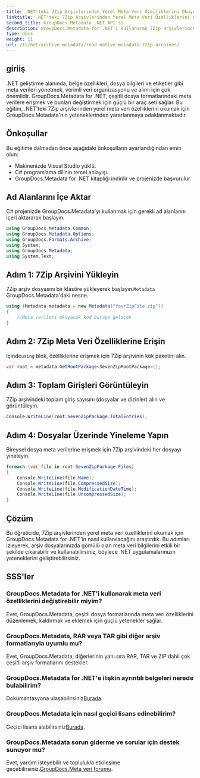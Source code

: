 ```yaml
---
title: .NET'teki 7Zip Arşivlerinden Yerel Meta Veri Özelliklerini Okuyun
linktitle: .NET'teki 7Zip Arşivlerinden Yerel Meta Veri Özelliklerini Okuyun
second_title: GroupDocs.Metadata .NET API'si
description: GroupDocs.Metadata for .NET'i kullanarak 7Zip arşivlerinden yerel meta veri özelliklerini nasıl okuyacağınızı öğrenin. .NET uygulamanızın veri yönetimi yeteneklerini geliştirin.
type: docs
weight: 11
url: /tr/net/archive-metadata/read-native-metadata-7zip-archives/
---
```

## giriiş
.NET geliştirme alanında, belge özellikleri, dosya bilgileri ve etiketler gibi meta verileri yönetmek, verimli veri organizasyonu ve alımı için çok önemlidir. GroupDocs.Metadata for .NET, çeşitli dosya formatlarındaki meta verilere erişmek ve bunları değiştirmek için güçlü bir araç seti sağlar. Bu eğitim, .NET'teki 7Zip arşivlerinden yerel meta veri özelliklerini okumak için GroupDocs.Metadata'nın yeteneklerinden yararlanmaya odaklanmaktadır. 
## Önkoşullar
Bu eğitime dalmadan önce aşağıdaki önkoşulların ayarlandığından emin olun:
- Makinenizde Visual Studio yüklü.
- C# programlama dilinin temel anlayışı.
- GroupDocs.Metadata for .NET kitaplığı indirilir ve projenizde başvurulur.

## Ad Alanlarını İçe Aktar
C# projenizde GroupDocs.Metadata'yı kullanmak için gerekli ad alanlarını içeri aktararak başlayın.
```csharp
using GroupDocs.Metadata.Common;
using GroupDocs.Metadata.Options;
using GroupDocs.Formats.Archive;
using System;
using GroupDocs.Metadata;
using System.Text;
```
## Adım 1: 7Zip Arşivini Yükleyin
 7Zip arşiv dosyasını bir klasöre yükleyerek başlayın.`Metadata` GroupDocs.Metadata'daki nesne.
```csharp
using (Metadata metadata = new Metadata("YourZipFile.zip"))
{
    //Meta verileri okuyacak kod buraya gelecek
}
```
## Adım 2: 7Zip Meta Veri Özelliklerine Erişin
 İçinde`using` blok, özelliklerine erişmek için 7Zip arşivinin kök paketini alın.
```csharp
var root = metadata.GetRootPackage<SevenZipRootPackage>();
```
## Adım 3: Toplam Girişleri Görüntüleyin
7Zip arşivindeki toplam giriş sayısını (dosyalar ve dizinler) alın ve görüntüleyin.
```csharp
Console.WriteLine(root.SevenZipPackage.TotalEntries);
```
## Adım 4: Dosyalar Üzerinde Yineleme Yapın
Bireysel dosya meta verilerine erişmek için 7Zip arşivindeki her dosyayı yineleyin.
```csharp
foreach (var file in root.SevenZipPackage.Files)
{
    Console.WriteLine(file.Name);
    Console.WriteLine(file.CompressedSize);
    Console.WriteLine(file.ModificationDateTime);
    Console.WriteLine(file.UncompressedSize);
}
```

## Çözüm
Bu öğreticide, 7Zip arşivlerinden yerel meta veri özelliklerini okumak için GroupDocs.Metadata for .NET'in nasıl kullanılacağını araştırdık. Bu adımları izleyerek, arşiv dosyalarınızda gömülü olan meta veri bilgilerini etkili bir şekilde çıkarabilir ve kullanabilirsiniz, böylece .NET uygulamalarınızın yeteneklerini geliştirebilirsiniz.

## SSS'ler
### GroupDocs.Metadata for .NET'i kullanarak meta veri özelliklerini değiştirebilir miyim?
Evet, GroupDocs.Metadata, çeşitli dosya formatlarında meta veri özelliklerini düzenlemek, kaldırmak ve eklemek için güçlü yetenekler sağlar.
### GroupDocs.Metadata, RAR veya TAR gibi diğer arşiv formatlarıyla uyumlu mu?
Evet, GroupDocs.Metadata, diğerlerinin yanı sıra RAR, TAR ve ZIP dahil çok çeşitli arşiv formatlarını destekler.
### GroupDocs.Metadata for .NET'e ilişkin ayrıntılı belgeleri nerede bulabilirim?
 Dokümantasyona ulaşabilirsiniz[Burada](https://reference.groupdocs.com/metadata/net/).
### GroupDocs.Metadata için nasıl geçici lisans edinebilirim?
 Geçici lisans alabilirsiniz[Burada](https://purchase.groupdocs.com/temporary-license/).
### GroupDocs.Metadata sorun giderme ve sorular için destek sunuyor mu?
 Evet, yardım isteyebilir ve toplulukla etkileşime geçebilirsiniz.[GroupDocs.Meta veri forumu](https://forum.groupdocs.com/c/metadata/14).
